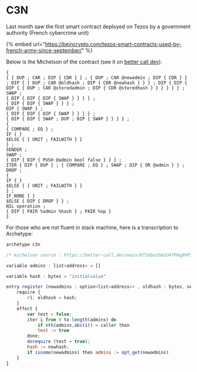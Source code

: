 # C3N

Last month saw the first smart contract deployed on Tezos by a government authority \(French cybercrime unit\)

{% embed url="https://beincrypto.com/tezos-smart-contracts-used-by-french-army-since-september/" %}

Below is the Michelson of the contract \(see it on [better call dev](https://better-call.dev/main/KT1Gbu1Gm2U47Pmq9VP7ZMy3ZLKecodquAh4/script)\): 

```text
{
{ { DUP ; CAR ; DIP { CDR } } ; { DUP ; CAR @newadmin ; DIP { CDR } } ; DIP { { DUP ; CAR @oldhash ; DIP { CDR @newhash } } } ; DIP { DIP { DIP { { DUP ; CAR @storedadmin ; DIP { CDR @storedhash } } } } } } ;
SWAP ;
{ DIP { DIP { DIP { SWAP } } } } ;
{ DIP { DIP { SWAP } } } ;
DIP { SWAP } ;
{ DIP { DIP { DIP { SWAP } } } } ;
{ DIP { DIP { SWAP ; DUP ; DIP { SWAP } } } } ;
{
{ COMPARE ; EQ } ;
IF { }
$ELSE { { UNIT ; FAILWITH } }
} ;
SENDER ;
SWAP ;
{ DIP { DIP { PUSH @admin bool false } } } ;
ITER { DIP { DUP } ; { COMPARE ; EQ } ; SWAP ; DIP { OR @admin } } ;
DROP ;
{
IF { }
$ELSE { { UNIT ; FAILWITH } }
} ;
IF_NONE { }
$ELSE { DIP { DROP } } ;
NIL operation ;
{ DIP { PAIR %admin %hash } ; PAIR %op }
}
```

For those who are not fluent in stack machine, here is a transcription to Archetype:

```javascript
archetype c3n

/* michelson source : https://better-call.dev/main/KT1Gbu1Gm2U47Pmq9VP7ZMy3ZLKecodquAh4/script */

variable admins : list<address> = []

variable hash : bytes = "initialvalue"

entry register (newadmins : option<list<address>> , oldhash : bytes, newhash : bytes) {
    require {
        r1: oldhash = hash;
    }
    effect {
        var test = false;
        iter i from 0 to length(admins) do
            if nth(admins,abs(i)) = caller then
            test := true
        done;
        dorequire (test = true);
        hash := newhash;
        if issome(newadmins) then admins := opt_get(newadmins)
    }
}
```

